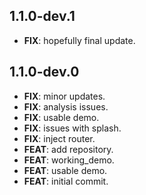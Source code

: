 ## 1.1.0-dev.1

 - **FIX**: hopefully final update.

## 1.1.0-dev.0

 - **FIX**: minor updates.
 - **FIX**: analysis issues.
 - **FIX**: usable demo.
 - **FIX**: issues with splash.
 - **FIX**: inject router.
 - **FEAT**: add repository.
 - **FEAT**: working_demo.
 - **FEAT**: usable demo.
 - **FEAT**: initial commit.

